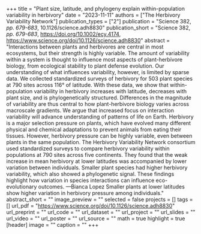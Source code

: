 +++
title = "Plant size, latitude, and phylogeny explain within-population variability in herbivory"
date = "2023-11-11"
authors = ["The Herbivory Variability Network"]
publication_types = ["2"]
publication = "Science 382, _pp. 679-683_, 10.1126/science.adh8830"
publication_short = "Science 382, _pp. 679-683_, https://doi.org/10.1002/ecy.4174, https://www.science.org/doi/10.1126/science.adh8830"
abstract = "Interactions between plants and herbivores are central in most ecosystems, but their strength is highly variable. The amount of variability within a system is thought to influence most aspects of plant-herbivore biology, from ecological stability to plant defense evolution. Our understanding of what influences variability, however, is limited by sparse data. We collected standardized surveys of herbivory for 503 plant species at 790 sites across 116° of latitude. With these data, we show that within-population variability in herbivory increases with latitude, decreases with plant size, and is phylogenetically structured. Differences in the magnitude of variability are thus central to how plant-herbivore biology varies across macroscale gradients. We argue that increased focus on interaction variability will advance understanding of patterns of life on Earth. Herbivory is a major selection pressure on plants, which have evolved many different physical and chemical adaptations to prevent animals from eating their tissues. However, herbivory pressure can be highly variable, even between plants in the same population. The Herbivory Variability Network consortium used standardized surveys to compare herbivory variability within populations at 790 sites across five continents. They found that the weak increase in mean herbivory at lower latitudes was accompanied by lower variation between individuals. Smaller plant species had higher herbivory variability, which also showed a phylogenetic signal. These findings highlight how variation in species interactions can influence eco-evolutionary outcomes. —Bianca Lopez Smaller plants at lower latitudes show higher variation in herbivory pressure among individuals."
abstract_short = ""
image_preview = ""
selected = false
projects = []
tags = []
url_pdf = "https://www.science.org/doi/10.1126/science.adh8830"
url_preprint = ""
url_code = ""
url_dataset = ""
url_project = ""
url_slides = ""
url_video = ""
url_poster = ""
url_source = ""
math = true
highlight = true
[header]
image = ""
caption = ""
+++
